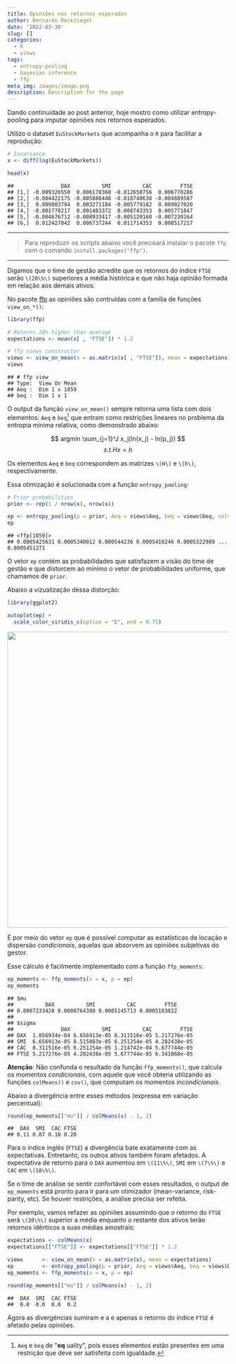 ```yaml
---
title: Opiniões nos retornos esperados
author: Bernardo Reckziegel
date: '2022-03-30'
slug: []
categories:
  - R
  - views
tags:
  - entropy-pooling
  - bayesian inference
  - ffp
meta_img: images/image.png
description: Description for the page
---
```


Dando continuidade ao post anterior, hoje mostro como utilizar entropy-pooling para imputar opiniões nos retornos esperados. 

Utilizo o dataset `EuStockMarkets` que acompanha o `R` para facilitar a reprodução:


```r
# Invariance
x <- diff(log(EuStockMarkets))

head(x)
```

```
##               DAX          SMI          CAC         FTSE
## [1,] -0.009326550  0.006178360 -0.012658756  0.006770286
## [2,] -0.004422175 -0.005880448 -0.018740638 -0.004889587
## [3,]  0.009003794  0.003271184 -0.005779182  0.009027020
## [4,] -0.001778217  0.001483372  0.008743353  0.005771847
## [5,] -0.004676712 -0.008933417 -0.005120160 -0.007230164
## [6,]  0.012427042  0.006737244  0.011714353  0.008517217
```

***

> Para reproduzir os scripts abaixo você precisará instalar o pacote `ffp` com o comando `install.packages("ffp")`.

***

Digamos que o time de gestão acredite que os retornos do índice `FTSE` serão `\(20\%\)` superiores a média histórica e que não haja opinião formada em relação aos demais ativos. 

No pacote [ffp](https://reckziegel.github.io/FFP/index.html) as opiniões são contruídas com a família de funções `view_on_*()`:


```r
library(ffp) 

# Returns 20% higher than average
expectations <- mean(x[ , "FTSE"]) * 1.2

# ffp views constructor
views <- view_on_mean(x = as.matrix(x[ , "FTSE"]), mean = expectations)
views
```

```
## # ffp view
## Type:  View On Mean
## Aeq :  Dim 1 x 1859 
## beq :  Dim 1 x 1
```

O output da função `view_on_mean()` sempre retorna uma lista com dois elementos: `Aeq` e `beq`[^1] que entram como restrições lineares no problema da entropia mínima relativa, como demonstrado abaixo:

$$ argmin \sum_{j=1}^J x_j(ln(x_j) - ln(p_j)) $$
$$ s.t. Hx = h $$  

Os elementos `Aeq` e `beq` correspondem as matrizes `\(H\)` e `\(h\)`, respectivamente.

Essa otimização é solucionada com a função `entropy_pooling`:


```r
# Prior probabilities 
prior <- rep(1 / nrow(x), nrow(x)) 

ep <- entropy_pooling(p = prior, Aeq = views$Aeq, beq = views$beq, solver = "nlminb")
ep
```

```
## <ffp[1859]>
## 0.0005425631 0.0005340012 0.000544236 0.0005418246 0.0005322989 ... 0.0005451271
```

O vetor `ep` contém as probabilidades que satisfazem a visão do time de gestão e que distorcem ao mínimo o vetor de probabilidades uniforme, que chamamos de `prior`. 

Abaixo a vizualização dessa distorção: 


```r
library(ggplot2)

autoplot(ep) + 
  scale_color_viridis_c(option = "E", end = 0.75)
```

<img src="{{< blogdown/postref >}}index_files/figure-html/unnamed-chunk-4-1.png" width="672" />

É por meio do vetor `ep` que é possível computar as estatísticas de locação e dispersão _condicionais_, aquelas que absorvem as opiniões subjetivas do gestor. 

Esse cálculo é facilmente implementado com a função `ffp_moments`: 


```r
ep_moments <- ffp_moments(x = x, p = ep)
ep_moments
```

```
## $mu
##          DAX          SMI          CAC         FTSE 
## 0.0007233428 0.0008764380 0.0005145713 0.0005183822 
## 
## $sigma
##               DAX          SMI          CAC         FTSE
## DAX  1.056934e-04 6.656913e-05 8.311516e-05 5.217276e-05
## SMI  6.656913e-05 8.515083e-05 6.251254e-05 4.282438e-05
## CAC  8.311516e-05 6.251254e-05 1.214742e-04 5.677744e-05
## FTSE 5.217276e-05 4.282438e-05 5.677744e-05 6.341068e-05
```

__Atenção__: Não confunda o resultado da função `ffp_moments()`, que calcula os momentos _condicionais_, com aquele que você obteria utilizando as funções `colMeans()` e `cov()`, que computam os momentos _incondicionais_.

<!-- Esses novos momentos podem  então, finalmente ser utlizados em um otimizador, no estilo média-variância, risk-parity, etc. Obviamente, os resultados do otimizador, serão tão bons quanto as opiniões (trash in, trash out). -->

Abaixo a divergência entre esses métodos (expressa em variação percentual):


```r
round(ep_moments[["mu"]] / colMeans(x) - 1, 2)
```

```
##  DAX  SMI  CAC FTSE 
## 0.11 0.07 0.18 0.20
```

Para o índice inglês (`FTSE`) a divergência bate exatamente com as expectativas. Entretanto, os outros ativos também foram afetados. A expectativa de retorno para o `DAX` aumentou em `\(11\%\)`, `SMI` em `\(7\%\)` e `CAC` em `\(18\%\)`. 

Se o time de análise se sentir confortável com esses resultados, o output de `ep_moments` está pronto para ir para um otimizador (mean-variance, risk-parity, etc). Se houver restrições, a análise precisa ser refeita. 

Por exemplo, vamos refazer as opiniões assumindo que o retorno do `FTSE` será `\(20\%\)` superior a média enquanto o restante dos ativos terão retornos idênticos a suas médias amostrais: 


```r
expectations <- colMeans(x)
expectations[["FTSE"]] <- expectations[["FTSE"]] * 1.2

views      <- view_on_mean(x = as.matrix(x), mean = expectations)
ep         <- entropy_pooling(p = prior, Aeq = views$Aeq, beq = views$beq, solver = "nlminb")
ep_moments <- ffp_moments(x = x, p = ep)

round(ep_moments[["mu"]] / colMeans(x) - 1, 2)
```

```
##  DAX  SMI  CAC FTSE 
##  0.0  0.0  0.0  0.2
```

Agora as divergências sumiram e a e apenas o retorno do índice `FTSE` é afetado pelas opiniões.

[^1]: `Aeq` e `beq` de "__eq__ uality", pois esses elementos estão presentes em uma restrição que deve ser satisfeita com igualdade.
